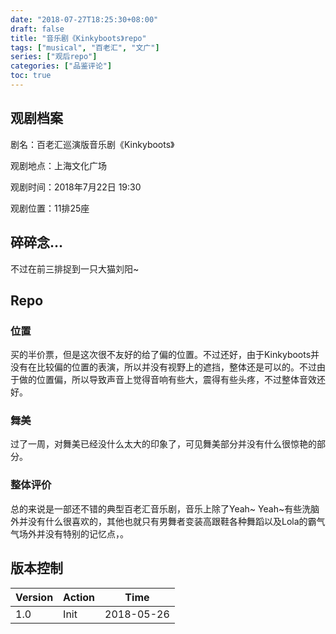 ```yaml
---
date: "2018-07-27T18:25:30+08:00"
draft: false
title: "音乐剧《Kinkyboots》repo"
tags: ["musical", "百老汇", "文广"]
series: ["观后repo"]
categories: ["品鉴评论"]
toc: true
---
```


## 观剧档案

剧名：百老汇巡演版音乐剧《Kinkyboots》

观剧地点：上海文化广场

观剧时间：2018年7月22日 19:30

观剧位置：11排25座

## 碎碎念…

不过在前三排捉到一只大猫刘阳~

## Repo

### 位置

买的半价票，但是这次很不友好的给了偏的位置。不过还好，由于Kinkyboots并没有在比较偏的位置的表演，所以并没有视野上的遮挡，整体还是可以的。不过由于做的位置偏，所以导致声音上觉得音响有些大，震得有些头疼，不过整体音效还好。

### 舞美

过了一周，对舞美已经没什么太大的印象了，可见舞美部分并没有什么很惊艳的部分。

### 整体评价

总的来说是一部还不错的典型百老汇音乐剧，音乐上除了Yeah~ Yeah~有些洗脑外并没有什么很喜欢的，其他也就只有男舞者变装高跟鞋各种舞蹈以及Lola的霸气气场外并没有特别的记忆点，。

## 版本控制

| Version | Action | Time       |
| ------- | ------ | ---------- |
| 1.0     | Init   | 2018-05-26 |